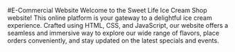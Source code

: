 #E-Commercial Website
Welcome to the Sweet Life Ice Cream Shop website! This online platform is your gateway to a delightful ice cream experience. Crafted using HTML, CSS, and JavaScript, our website offers a seamless and immersive way to explore our wide range of flavors, place orders conveniently, and stay updated on the latest specials and events.
